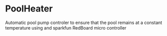 # PoolHeater
 Automatic pool pump controler to ensure that the pool remains at a constant temperature using and sparkfun RedBoard micro controller 
